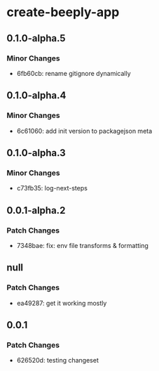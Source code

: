 # create-beeply-app

## 0.1.0-alpha.5

### Minor Changes

- 6fb60cb: rename gitignore dynamically

## 0.1.0-alpha.4

### Minor Changes

- 6c61060: add init version to packagejson meta

## 0.1.0-alpha.3

### Minor Changes

- c73fb35: log-next-steps

## 0.0.1-alpha.2

### Patch Changes

- 7348bae: fix: env file transforms & formatting

## null

### Patch Changes

- ea49287: get it working mostly

## 0.0.1

### Patch Changes

- 626520d: testing changeset
